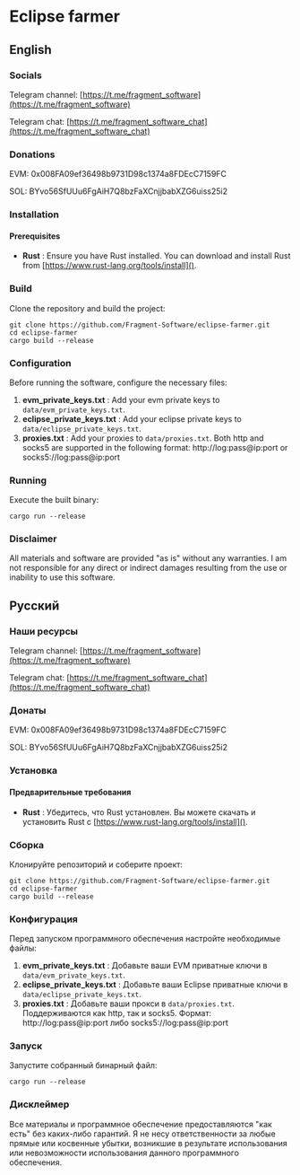 # Eclipse farmer

## English

### Socials

Telegram channel: [https://t.me/fragment_software](https://t.me/fragment_software)

Telegram chat: [https://t.me/fragment_software_chat](https://t.me/fragment_software_chat)

### Donations

EVM: 0x008FA09ef36498b9731D98c1374a8FDEcC7159FC

SOL: BYvo56SfUUu6FgAiH7Q8bzFaXCnjjbabXZG6uiss25i2

### Installation

#### Prerequisites

- **Rust** : Ensure you have Rust installed. You can download and install Rust from [https://www.rust-lang.org/tools/install]().

### Build

Clone the repository and build the project:

```
git clone https://github.com/Fragment-Software/eclipse-farmer.git
cd eclipse-farmer
cargo build --release
```

### Configuration

Before running the software, configure the necessary files:

1. **evm_private_keys.txt** : Add your evm private keys to `data/evm_private_keys.txt`.
2. **eclipse_private_keys.txt** : Add your eclipse private keys to `data/eclipse_private_keys.txt`.
3. **proxies.txt** : Add your proxies to `data/proxies.txt`. Both http and socks5 are supported in the following format: http://log:pass@ip:port or socks5://log:pass@ip:port

### Running

Execute the built binary:

`cargo run --release`

### Disclaimer

All materials and software are provided "as is" without any warranties. I am not responsible for any direct or indirect damages resulting from the use or inability to use this software.

## Русский

### Наши ресурсы

Telegram channel: [https://t.me/fragment_software](https://t.me/fragment_software)

Telegram chat: [https://t.me/fragment_software_chat](https://t.me/fragment_software_chat)

### Донаты

EVM: 0x008FA09ef36498b9731D98c1374a8FDEcC7159FC

SOL: BYvo56SfUUu6FgAiH7Q8bzFaXCnjjbabXZG6uiss25i2

### Установка

#### Предварительные требования

- **Rust** : Убедитесь, что Rust установлен. Вы можете скачать и установить Rust с [https://www.rust-lang.org/tools/install]().

### Сборка

Клонируйте репозиторий и соберите проект:

```
git clone https://github.com/Fragment-Software/eclipse-farmer.git
cd eclipse-farmer
cargo build --release

```

### Конфигурация

Перед запуском программного обеспечения настройте необходимые файлы:

1. **evm_private_keys.txt** : Добавьте ваши EVM приватные ключи в `data/evm_private_keys.txt`.
2. **eclipse_private_keys.txt** : Добавьте ваши Eclipse приватные ключи в `data/eclipse_private_keys.txt`.
3. **proxies.txt** : Добавьте ваши прокси в `data/proxies.txt`. Поддерживаются как http, так и socks5. Формат: http://log:pass@ip:port либо socks5://log:pass@ip:port

### Запуск

Запустите собранный бинарный файл:

`cargo run --release `

### Дисклеймер

Все материалы и программное обеспечение предоставляются "как есть" без каких-либо гарантий. Я не несу ответственности за любые прямые или косвенные убытки, возникшие в результате использования или невозможности использования данного программного обеспечения.
